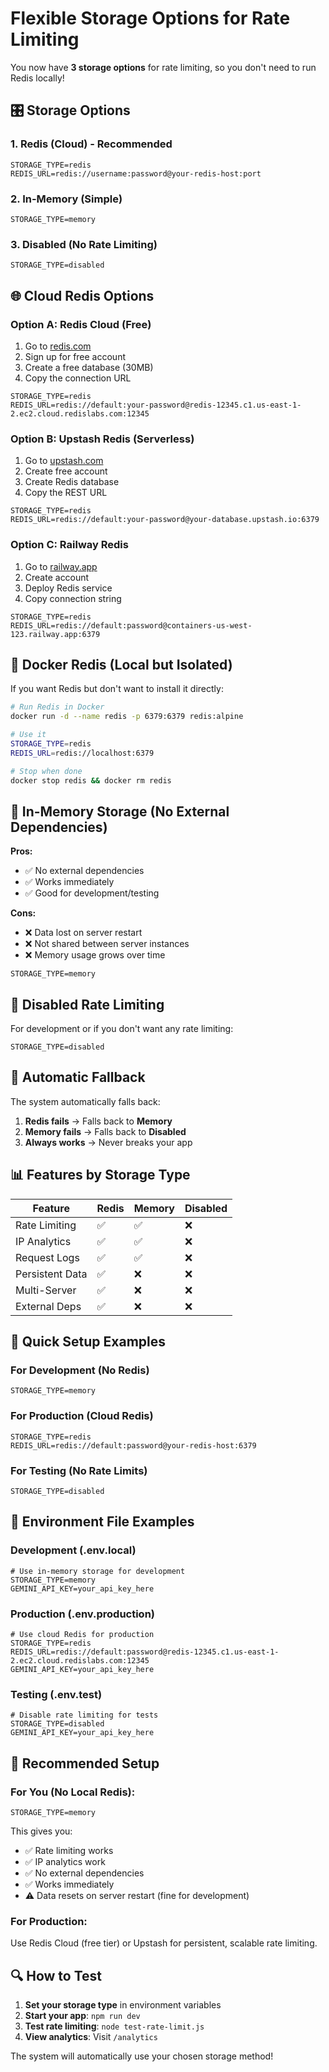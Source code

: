 # Flexible Storage Options for Rate Limiting

You now have **3 storage options** for rate limiting, so you don't need to run Redis locally!

## 🎛️ Storage Options

### **1. Redis (Cloud) - Recommended**
```env
STORAGE_TYPE=redis
REDIS_URL=redis://username:password@your-redis-host:port
```

### **2. In-Memory (Simple)**
```env
STORAGE_TYPE=memory
```

### **3. Disabled (No Rate Limiting)**
```env
STORAGE_TYPE=disabled
```

## 🌐 Cloud Redis Options

### **Option A: Redis Cloud (Free)**
1. Go to [redis.com](https://redis.com)
2. Sign up for free account
3. Create a free database (30MB)
4. Copy the connection URL

```env
STORAGE_TYPE=redis
REDIS_URL=redis://default:your-password@redis-12345.c1.us-east-1-2.ec2.cloud.redislabs.com:12345
```

### **Option B: Upstash Redis (Serverless)**
1. Go to [upstash.com](https://upstash.com)
2. Create free account
3. Create Redis database
4. Copy the REST URL

```env
STORAGE_TYPE=redis
REDIS_URL=redis://default:your-password@your-database.upstash.io:6379
```

### **Option C: Railway Redis**
1. Go to [railway.app](https://railway.app)
2. Create account
3. Deploy Redis service
4. Copy connection string

```env
STORAGE_TYPE=redis
REDIS_URL=redis://default:password@containers-us-west-123.railway.app:6379
```

## 🐳 Docker Redis (Local but Isolated)

If you want Redis but don't want to install it directly:

```bash
# Run Redis in Docker
docker run -d --name redis -p 6379:6379 redis:alpine

# Use it
STORAGE_TYPE=redis
REDIS_URL=redis://localhost:6379

# Stop when done
docker stop redis && docker rm redis
```

## 💾 In-Memory Storage (No External Dependencies)

**Pros:**
- ✅ No external dependencies
- ✅ Works immediately
- ✅ Good for development/testing

**Cons:**
- ❌ Data lost on server restart
- ❌ Not shared between server instances
- ❌ Memory usage grows over time

```env
STORAGE_TYPE=memory
```

## 🚫 Disabled Rate Limiting

For development or if you don't want any rate limiting:

```env
STORAGE_TYPE=disabled
```

## 🔄 Automatic Fallback

The system automatically falls back:
1. **Redis fails** → Falls back to **Memory**
2. **Memory fails** → Falls back to **Disabled**
3. **Always works** → Never breaks your app

## 📊 Features by Storage Type

| Feature | Redis | Memory | Disabled |
|---------|-------|--------|----------|
| Rate Limiting | ✅ | ✅ | ❌ |
| IP Analytics | ✅ | ✅ | ❌ |
| Request Logs | ✅ | ✅ | ❌ |
| Persistent Data | ✅ | ❌ | ❌ |
| Multi-Server | ✅ | ❌ | ❌ |
| External Deps | ✅ | ❌ | ❌ |

## 🚀 Quick Setup Examples

### **For Development (No Redis)**
```env
STORAGE_TYPE=memory
```

### **For Production (Cloud Redis)**
```env
STORAGE_TYPE=redis
REDIS_URL=redis://default:password@your-redis-host:6379
```

### **For Testing (No Rate Limits)**
```env
STORAGE_TYPE=disabled
```

## 🔧 Environment File Examples

### **Development (.env.local)**
```env
# Use in-memory storage for development
STORAGE_TYPE=memory
GEMINI_API_KEY=your_api_key_here
```

### **Production (.env.production)**
```env
# Use cloud Redis for production
STORAGE_TYPE=redis
REDIS_URL=redis://default:password@redis-12345.c1.us-east-1-2.ec2.cloud.redislabs.com:12345
GEMINI_API_KEY=your_api_key_here
```

### **Testing (.env.test)**
```env
# Disable rate limiting for tests
STORAGE_TYPE=disabled
GEMINI_API_KEY=your_api_key_here
```

## 🎯 Recommended Setup

### **For You (No Local Redis):**
```env
STORAGE_TYPE=memory
```

This gives you:
- ✅ Rate limiting works
- ✅ IP analytics work  
- ✅ No external dependencies
- ✅ Works immediately
- ⚠️ Data resets on server restart (fine for development)

### **For Production:**
Use Redis Cloud (free tier) or Upstash for persistent, scalable rate limiting.

## 🔍 How to Test

1. **Set your storage type** in environment variables
2. **Start your app**: `npm run dev`
3. **Test rate limiting**: `node test-rate-limit.js`
4. **View analytics**: Visit `/analytics`

The system will automatically use your chosen storage method!
